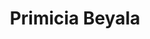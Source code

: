 ---
title: "Primicia Beyala"
url: /ciudad-autonoma-de-buenos-aires/primicia-beyala/
shop: Kleidung
---